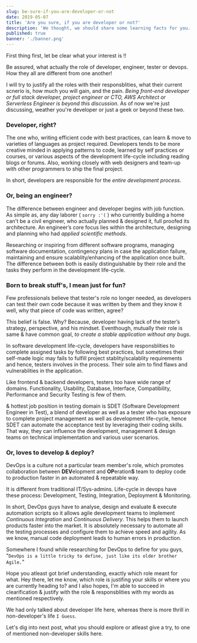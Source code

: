 ```yaml
---
slug: be-sure-if-you-are-developer-or-not
date: 2019-05-07
title: 'Are you sure, if you are developer or not?'
description: 'We thought, we should share some learning facts for you. How we ideate, turn it into innovation. How production works & best practise to scale your project.'
published: true
banner: './banner.png'
---
```


First thing first, let be clear what your interest is !!

Be assured, what actually the role of developer, engineer, tester or devops. How they all are different from one another!

I will try to justify all the roles with their responsblities, what their current scnerio is, how much you will gain, and the pain. *Being front-end developer or full stack developer, project engineer or CTO, AWS Architect or Serverless Engineer is beyond this discussion.* As of now we're just discussing, weather you're developer or just a geek or beyond these two.

### Developer, right?

The one who, writing efficient code with best practices, can learn & move to varieties of languages as project required. Developers tends to be more creative minded in applying patterns to code, learned by self practices or courses, or various aspects of the development life-cycle including reading blogs or forums. Also, working closely with web designers and team-up with other programmers to ship the final project.

In short, developers are responsible for the _entire development process_.

### Or, being an engineer?

The difference between engineer and developer begins with job function. As simple as, any day laborer ( `sorry :'(` ) who currently building a home can't be a civil engineer, who actually planned & designed it, full proofed its architecture. An engineer’s core focus lies within the architecture, designing and planning who had _applied scientific methods_.

Researching or inspiring from different software programs, managing software documentation, contingency plans in case the application failure, maintaining and ensure scalablity/enhancing of the application once built. The difference between both is easily distinguishable by their role and the tasks they perform in the development life-cycle.

### Born to break stuff's, I mean just for fun?

Few professionals believe that tester's role no longer needed, as developers can test their own code because it was written by them and they know it well, why that piece of code was written, agree?

This belief is false. Why? Because, developer having lack of the tester’s strategy, perspective, and his mindset. Eventhough, mutually their role is same & have common goal, _to create a stable application without any bugs_.

In software development life-cycle, developers have responsblities to complete assigned tasks by following best practices, but sometimes their self-made logic may fails to fulfill project stablity/scalablity requirements and hence, testers involves in the process. Their sole aim to find flaws and vulnerablities in the application.

Like frontend & backend developers, testers too have wide range of domains. Functionality, Usability, Database, Interface, Compatibility, Performance and Security Testing is few of them.

& hottest job position in testing domain is SDET (Software Development Engineer in Test), a blend of developer as well as a tester who has exposure to complete project management as well as development life-cycle, hence SDET can automate the acceptance test by leveraging their coding skills. That way, they can influence the development, management & design teams on technical implementation and various user scenarios.

### Or, loves to develop & deploy?

DevOps is a culture not a particular team member's role, which promotes collaboration between **DEV**elopment and **OP**eration**S** team to deploy code to production faster in an automated & repeatable way.

It is different from traditional IT/Sys-admins. Life-cycle in devops have these process: Development, Testing, Integration, Deployment & Monitoring.

In short, DevOps guys have to analyse, design and evaluate & execute automation scripts so it allows agile development teams to implement _Continuous Integration_ and _Continuous Delivery_. This helps them to launch products faster into the market. It is absolutely necessary to automate all the testing processes and configure them to achieve speed and agility. As we know, manual code deployment leads to human errors in production.

Somewhere I found while researching for DevOps to define for you guys, "`DevOps is a little tricky to define, just like its older brother Agile.`"

Hope you atleast got brief understanding, exactly which role meant for what. Hey there, let me know, which role is justifing your skills or where you are currently heading to? and I also hopes, I'm able to succeed in clearification & justify with the role & responsblities with my words as mentioned respectively.

We had only talked about developer life here, whereas there is more thrill in non-developer's life `I Guess`.

Let's dig into next post, what you should explore or atleast give a try, to one of mentioned non-developer skills here.